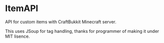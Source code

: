 ItemAPI
=======

API for custom items with CraftBukkit Minecraft server.

This uses JSoup for tag handling, thanks for programmer of making it under MIT
lisence.
